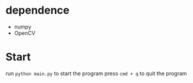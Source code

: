 # dependence
- numpy
- OpenCV

# Start 
run `python main.py` to start the program
press `cmd + q` to quit the program